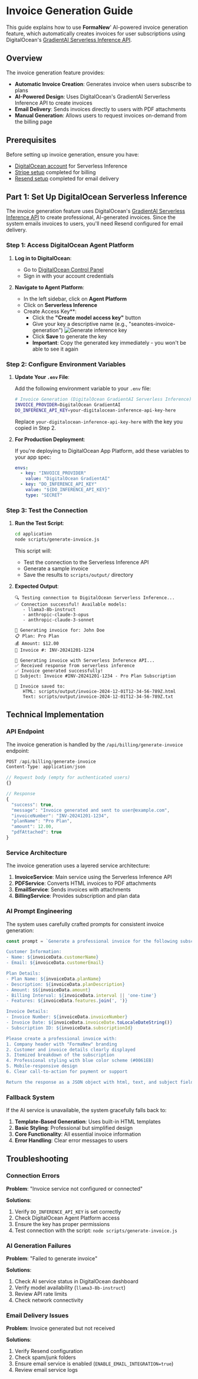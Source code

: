 # Invoice Generation Guide

This guide explains how to use **FormaNew**' AI-powered invoice generation feature, which automatically creates invoices for user subscriptions using DigitalOcean's [GradientAI Serverless Inference API](https://docs.digitalocean.com/products/gradientai-platform/how-to/use-serverless-inference).

## Overview

The invoice generation feature provides:

- **Automatic Invoice Creation**: Generates invoice when users subscribe to plans
- **AI-Powered Design**: Uses DigitalOcean's GradientAI Serverless Inference API to create invoices
- **Email Delivery**: Sends invoices directly to users with PDF attachments
- **Manual Generation**: Allows users to request invoices on-demand from the billing page

## Prerequisites

Before setting up invoice generation, ensure you have:

- [DigitalOcean account](https://cloud.digitalocean.com/registrations/new) for Serverless Inference
- [Stripe setup](./stripe-integration-guide.md) completed for billing
- [Resend setup](../README.md#part-2-set-up-email-provider-resend) completed for email delivery

## Part 1: Set Up DigitalOcean Serverless Inference

The invoice generation feature uses DigitalOcean's [GradientAI Serverless Inference API](https://docs.digitalocean.com/products/gradientai-platform/how-to/use-serverless-inference/) to create professional, AI-generated invoices. Since the system emails invoices to users, you'll need Resend configured for email delivery.

### Step 1: Access DigitalOcean Agent Platform

1. **Log in to DigitalOcean**:
   - Go to [DigitalOcean Control Panel](https://cloud.digitalocean.com/)
   - Sign in with your account credentials

2. **Navigate to Agent Platform**:
   - In the left sidebar, click on **Agent Platform**
   - Click on **Serverless Inference**
   - Create Access Key**:
      - Click the **"Create model access key"** button
      - Give your key a descriptive name (e.g., "seanotes-invoice-generation")
      ![Generate inference key](./images/serverless-inference.png)
      - Click **Save** to generate the key
      - **Important**: Copy the generated key immediately - you won't be able to see it again

### Step 2: Configure Environment Variables

1. **Update Your `.env` File**:
   
   Add the following environment variable to your `.env` file:

   ```bash
   # Invoice Generation (DigitalOcean GradientAI Serverless Inference)
   INVOICE_PROVIDER=DigitalOcean GradientAI
   DO_INFERENCE_API_KEY=your-digitalocean-inference-api-key-here
   ```

   Replace `your-digitalocean-inference-api-key-here` with the key you copied in Step 2.

2. **For Production Deployment**:
   
   If you're deploying to DigitalOcean App Platform, add these variables to your app spec:

   ```yaml
   envs:
     - key: "INVOICE_PROVIDER"
       value: "DigitalOcean GradientAI"
     - key: "DO_INFERENCE_API_KEY"
       value: "${DO_INFERENCE_API_KEY}"
       type: "SECRET"
   ```

### Step 3: Test the Connection

1. **Run the Test Script**:
   
   ```bash
   cd application
   node scripts/generate-invoice.js
   ```

   This script will:
   - Test the connection to the Serverless Inference API
   - Generate a sample invoice
   - Save the results to `scripts/output/` directory

2. **Expected Output**:
   ```
   🔍 Testing connection to DigitalOcean Serverless Inference...
   ✅ Connection successful! Available models:
      - llama3-8b-instruct
      - anthropic-claude-3-opus
      - anthropic-claude-3-sonnet
   
   📄 Generating invoice for: John Doe
   📋 Plan: Pro Plan
   💰 Amount: $12.00
   📅 Invoice #: INV-20241201-1234
   
   🤖 Generating invoice with Serverless Inference API...
   ✅ Received response from serverless inference
   ✅ Invoice generated successfully!
   📧 Subject: Invoice #INV-20241201-1234 - Pro Plan Subscription
   
   💾 Invoice saved to:
      HTML: scripts/output/invoice-2024-12-01T12-34-56-789Z.html
      Text: scripts/output/invoice-2024-12-01T12-34-56-789Z.txt
   ```

## Technical Implementation

### API Endpoint

The invoice generation is handled by the `/api/billing/generate-invoice` endpoint:

```typescript
POST /api/billing/generate-invoice
Content-Type: application/json

// Request body (empty for authenticated users)
{}

// Response
{
  "success": true,
  "message": "Invoice generated and sent to user@example.com",
  "invoiceNumber": "INV-20241201-1234",
  "planName": "Pro Plan",
  "amount": 12.00,
  "pdfAttached": true
}
```

### Service Architecture

The invoice generation uses a layered service architecture:

1. **InvoiceService**: Main service using the Serverless Inference API
2. **PDFService**: Converts HTML invoices to PDF attachments
3. **EmailService**: Sends invoices with attachments
4. **BillingService**: Provides subscription and plan data

### AI Prompt Engineering

The system uses carefully crafted prompts for consistent invoice generation:

```typescript
const prompt = `Generate a professional invoice for the following subscription:

Customer Information:
- Name: ${invoiceData.customerName}
- Email: ${invoiceData.customerEmail}

Plan Details:
- Plan Name: ${invoiceData.planName}
- Description: ${invoiceData.planDescription}
- Amount: $${invoiceData.amount}
- Billing Interval: ${invoiceData.interval || 'one-time'}
- Features: ${invoiceData.features.join(', ')}

Invoice Details:
- Invoice Number: ${invoiceData.invoiceNumber}
- Invoice Date: ${invoiceData.invoiceDate.toLocaleDateString()}
- Subscription ID: ${invoiceData.subscriptionId}

Please create a professional invoice with:
1. Company header with "FormaNew" branding
2. Customer and invoice details clearly displayed
3. Itemized breakdown of the subscription
4. Professional styling with blue color scheme (#0061EB)
5. Mobile-responsive design
6. Clear call-to-action for payment or support

Return the response as a JSON object with html, text, and subject fields.`;
```

### Fallback System

If the AI service is unavailable, the system gracefully falls back to:

1. **Template-Based Generation**: Uses built-in HTML templates
2. **Basic Styling**: Professional but simplified design
3. **Core Functionality**: All essential invoice information
4. **Error Handling**: Clear error messages to users


## Troubleshooting

### Connection Errors

**Problem**: "Invoice service not configured or connected"

**Solutions**:
1. Verify `DO_INFERENCE_API_KEY` is set correctly
2. Check DigitalOcean Agent Platform access
3. Ensure the key has proper permissions
4. Test connection with the script: `node scripts/generate-invoice.js`

### AI Generation Failures

**Problem**: "Failed to generate invoice"

**Solutions**:
1. Check AI service status in DigitalOcean dashboard
2. Verify model availability (`llama3-8b-instruct`)
3. Review API rate limits
4. Check network connectivity

### Email Delivery Issues

**Problem**: Invoice generated but not received

**Solutions**:
1. Verify Resend configuration
2. Check spam/junk folders
3. Ensure email service is enabled (`ENABLE_EMAIL_INTEGRATION=true`)
4. Review email service logs




